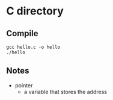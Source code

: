 # C directory

## Compile

```
gcc hello.c -o hello
./hello
```

## Notes
- pointer
  - a variable that stores the address
